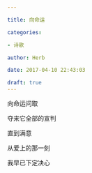 ```yaml
---

title: 向命运

categories:

- 诗歌

author: Herb

date: 2017-04-10 22:43:03

draft: true
---
```


向命运问取

夺来它全部的宣判

直到满意

从爱上的那一刻

我早已下定决心